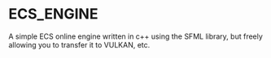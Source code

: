 # ECS_ENGINE
A simple ECS online engine written in c++ using the SFML library, but freely allowing you to transfer it to VULKAN, etc.
